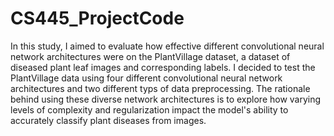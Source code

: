 # CS445_ProjectCode

In this study, I aimed to evaluate how effective different convolutional neural network architectures were on the PlantVillage dataset, a dataset of diseased plant leaf images and corresponding labels. I decided to test the PlantVillage data using four different convolutional neural network architectures and two different typs of data preprocessing. The rationale behind using these diverse network architectures is to explore how varying levels of complexity and regularization impact the model's ability to accurately classify plant diseases from images. 
